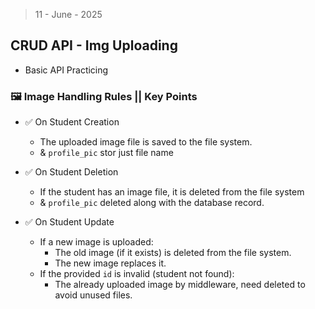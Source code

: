 > 11 - June - 2025

## CRUD API - Img Uploading

- Basic API Practicing

### 🖼️ Image Handling Rules || Key Points

- ✅ On Student Creation
  - The uploaded image file is saved to the file system.
  - & `profile_pic` stor just file name

- ✅ On Student Deletion
  - If the student has an image file, it is deleted from the file system
  - & `profile_pic` deleted along with the database record.

- ✅ On Student Update
  - If a new image is uploaded:
    - The old image (if it exists) is deleted from the file system.
    - The new image replaces it.
  - If the provided `id` is invalid (student not found):
    - The already uploaded image by middleware, need deleted to avoid unused files.
